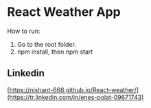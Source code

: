 # React Weather App

How to run:
1. Go to the root folder.
2. npm install, then npm start

## Linkedin  
[https://nishant-666.github.io/React-weather/](https://tr.linkedin.com/in/enes-polat-09671743)
